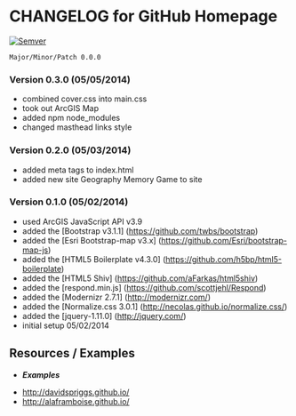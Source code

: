 # CHANGELOG for GitHub Homepage

[![Semver](http://img.shields.io/SemVer/2.0.0.png)](http://semver.org/spec/v2.0.0.html)

`Major/Minor/Patch 0.0.0`

### Version 0.3.0 (05/05/2014)

* combined cover.css into main.css
* took out ArcGIS Map
* added npm node_modules
* changed masthead links style

### Version 0.2.0 (05/03/2014)

* added meta tags to index.html
* added new site Geography Memory Game to site

### Version 0.1.0 (05/02/2014)

* used ArcGIS JavaScript API v3.9
* added the [Bootstrap v3.1.1] (https://github.com/twbs/bootstrap)
* added the [Esri Bootstrap-map v3.x] (https://github.com/Esri/bootstrap-map-js)
* added the [HTML5 Boilerplate v4.3.0] (https://github.com/h5bp/html5-boilerplate)
* added the [HTML5 Shiv] (https://github.com/aFarkas/html5shiv)
* added the [respond.min.js] (https://github.com/scottjehl/Respond)
* added the [Modernizr 2.7.1] (http://modernizr.com/)
* added the [Normalize.css 3.0.1] (http://necolas.github.io/normalize.css/)
* added the [jquery-1.11.0] (http://jquery.com/)
* initial setup 05/02/2014

## Resources / Examples

- ***Examples***

* http://davidspriggs.github.io/
* http://alaframboise.github.io/
